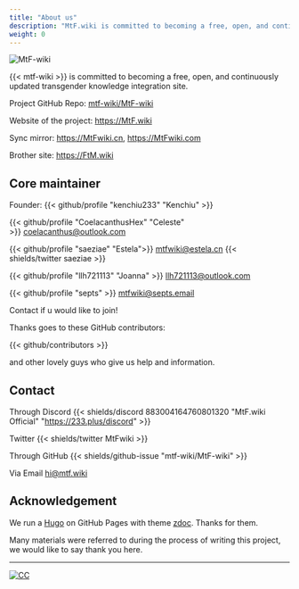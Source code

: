```yaml
---
title: "About us"
description: "MtF.wiki is committed to becoming a free, open, and continuously updated transgender knowledge integration site."
weight: 0
---
```


<link rel="stylesheet" href="https://cdn.jsdelivr.net/npm/bootstrap-icons@1.5.0/font/bootstrap-icons.css">

![MtF-wiki](/new/mtf-wiki-long.svg)

{{< mtf-wiki >}} is committed to becoming a free, open, and continuously updated transgender knowledge integration site.

Project <i class="bi bi-github" aria-label="GitHub"></i> GitHub Repo: [mtf-wiki/MtF-wiki](https://github.com/mtf-wiki/MtF-wiki)

<i class="bi bi-link-45deg" aria-label="Website"></i> Website of the project: <https://MtF.wiki>

<i class="bi bi-link-45deg" aria-label="Website"></i> Sync mirror: <https://MtFwiki.cn>, <https://MtFwiki.com>

Brother site: <https://FtM.wiki>

## Core maintainer

Founder: {{< github/profile "kenchiu233" "Kenchiu" >}}

{{< github/profile "CoelacanthusHex" "Celeste" >}}&nbsp;<coelacanthus@outlook.com>

{{< github/profile "saeziae" "Estela">}}&nbsp;<mtfwiki@estela.cn> {{< shields/twitter saeziae >}}

{{< github/profile "llh721113" "Joanna" >}}&nbsp;<llh721113@outlook.com>

{{< github/profile "septs" >}}&nbsp;<mtfwiki@septs.email>

Contact if u would like to join!

Thanks goes to these GitHub contributors:

{{< github/contributors >}}

and other lovely guys who give us help and information.

## Contact

Through Discord {{< shields/discord 883004164760801320 "MtF.wiki Official" "https://233.plus/discord" >}}

Twitter {{< shields/twitter MtFwiki >}}

Through GitHub {{< shields/github-issue "mtf-wiki/MtF-wiki" >}}

Via Email <hi@mtf.wiki>

## Acknowledgement

We run a [Hugo][hugo-url] on GitHub Pages with theme [zdoc][zdoc-url]. Thanks for them.

Many materials were referred to during the process of writing this project, we would like to say thank you here.

---

[![CC](https://i.creativecommons.org/l/by-sa/4.0/88x31.png)](https://creativecommons.org/licenses/by-sa/4.0)

[hugo-url]: https://github.com/gohugoio/hugo
[zdoc-url]: https://github.com/zzossig/hugo-theme-zdoc
